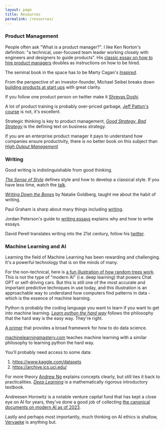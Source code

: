 ```yaml
---
layout: page
title: Resources
permalink: /resources/
---
```


### Product Management
People often ask "What *is* a product manager?". I like Ken Norton's definition: "a technical, user-focused team leader working closely with engineers and designers to guide products". His [classic essay on how to hire product managers](https://www.bringthedonuts.com/essays/productmanager.html) doubles as instructions on how to be hired.

The seminal book in the space has to be Marty Cagan's [*Inspired*](https://www.amazon.com/INSPIRED-Create-Tech-Products-Customers/dp/1119387507).

From the perspective of an investor-founder, Michael Seibel breaks down [building products at start ups](https://www.youtube.com/watch?v=C27RVio2rOs) with great clarity.

If you follow one product person on twitter make it [Shreyas Doshi](https://twitter.com/shreyas).

A lot of product training is probably over-priced garbage, [Jeff Patton's course](https://jpattonassociates.com/) is not, it's excellent.

Strategic thinking is key to product management, [*Good Strategy, Bad Strategy*](https://a.co/d/fYfWCyJ) is the defining text on business strategy.

If you are an enterprise product manager it pays to understand how companies ensure productivity, there is no better book on this subject than [*High Output Management*](https://a.co/d/aF67BI5)

### Writing
Good writing is indistinguishable from good thinking.

[*The Sense of Style*](https://stevenpinker.com/publications/sense-style-thinking-persons-guide-writing-21st-century) defines style and how to develop a classical style. If you have less time, watch the [talk](https://www.youtube.com/watch?v=3ZKTmsgqi0U).

[*Writing Down the Bones*](https://nataliegoldberg.com/books/writing-down-the-bones/) by Natalie Goldberg, taught me about the habit of writing.

Paul Graham is sharp about many things including [writing](http://www.paulgraham.com/writing44.html).

Jordan Peterson's guide to [writing essays](https://docs.google.com/viewer?url=http://jordanbpeterson.com/wp-content/uploads/2018/02/Essay_Writing_Guide.docx) explains why and how to write essays.

David Perell translates writing into the 21st century, follow his [twitter](https://twitter.com/david_perell).

### Machine Learning and AI

Learning the field of Machine Learning has been rewarding and challenging. It's a powerful technology that is on the minds of many. 

For the non-technical, here is [a fun illustration of how random trees work](http://www.r2d3.us/visual-intro-to-machine-learning-part-1/). This is not the type of "modern AI" (i.e. deep learning) that powers Chat GPT or self-driving cars. But this is still one of the most accurate and important predictive techniques in use today, and this illustration is an approachable way to understand how computers find patterns in data - which is the essence of machine learning. 

Python is probably the coding language you want to learn if you want to get into machine learning. [*Learn python the hard way*](https://learnpythonthehardway.org) follows the philosophy that the hard way is the easy way. They're right.

[A primer](https://elitedatascience.com/primer) that provides a broad framework for how to do data science.

[machinelearningmastery.com](https://machinelearningmastery.com) teaches machine learning with a similar philosophy to learning python the hard way.

You'll probably need access to some data:
1. https://www.kaggle.com/datasets
2. https://archive.ics.uci.edu/ 

For more theory [Andrew Ng](https://www.deeplearning.ai/) explains concepts clearly, but still ties it back to practicalities. [*Deep Learning*](https://www.deeplearningbook.org/) is a mathematically rigorous introductory textbook.

Andreesen Horowitz is a notable venture capital fund that has kept a close eye on AI for years, they've done a good job of collecting [the canonical documents on modern AI as of 2023](https://a16z.com/ai-canon/).

Lastly and perhaps most importantly, much thinking on AI ethics is shallow, [Vervaeke](https://a.co/d/74PrAf2) is anything but. 